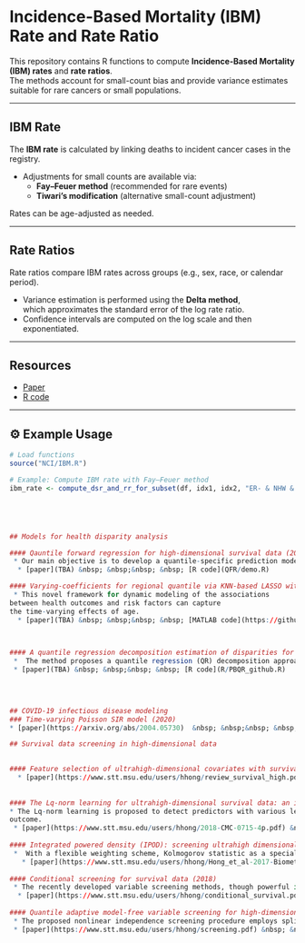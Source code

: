 # Incidence-Based Mortality (IBM) Rate and Rate Ratio

This repository contains R functions to compute **Incidence-Based Mortality (IBM) rates** and **rate ratios**.  
The methods account for small-count bias and provide variance estimates suitable for rare cancers or small populations.

---

##  IBM Rate
The **IBM rate** is calculated by linking deaths to incident cancer cases in the registry.  
- Adjustments for small counts are available via:
  - **Fay–Feuer method** (recommended for rare events)
  - **Tiwari’s modification** (alternative small-count adjustment)

Rates can be age-adjusted as needed.

---

##  Rate Ratios
Rate ratios compare IBM rates across groups (e.g., sex, race, or calendar period).  
- Variance estimation is performed using the **Delta method**,  
  which approximates the standard error of the log rate ratio.  
- Confidence intervals are computed on the log scale and then exponentiated.

---

## Resources
- [Paper](TBA)  
- [R code](NCI/IBM.R)  

---

## ⚙️ Example Usage

```r
# Load functions
source("NCI/IBM.R")

# Example: Compute IBM rate with Fay–Feuer method
ibm_rate <- compute_dsr_and_rr_for_subset(df, idx1, idx2, "ER- & NHW & 30-54","ER-& NHB & 30-54","Subset", ci_method = "fayfeuer")





## Models for health disparity analysis 

#### Qauntile forward regression for high-dimensional survival data (2023)
 * Our main objective is to develop a quantile-specific prediction model using high-dimensional data. To demonstrate the effectiveness of this model, we present two examples. The first example focuses on the quantile-specific sequential selection of dietary factors associated with BMI. The second example highlights the quantile-specific sequential selection of risk factors for time-to-event analysis. Importantly, our model incorporates race and the interaction between race and risk factors to capture their impact on the predictions.
  * [paper](TBA) &nbsp; &nbsp;&nbsp; &nbsp; [R code](QFR/demo.R)

#### Varying-coefficients for regional quantile via KNN-based LASSO with applications to health outcome study (2023)
 * This novel framework for dynamic modeling of the associations
between health outcomes and risk factors can capture
the time-varying effects of age.
  * [paper](TBA) &nbsp; &nbsp;&nbsp; &nbsp; [MATLAB code](https://github.com/younghhk/software/tree/master/KNN)
  


#### A quantile regression decomposition estimation of disparities for complex survey data (2023+)
 *  The method proposes a quantile regression (QR) decomposition approach to disparity research using complex survey data. 
 * [paper](TBA) &nbsp; &nbsp;&nbsp; &nbsp; [R code](R/PBQR_github.R)
   


 
## COVID-19 infectious disease modeling
### Time-varying Poisson SIR model (2020)
* [paper](https://arxiv.org/abs/2004.05730)  &nbsp; &nbsp;&nbsp; &nbsp;   [R code](R/tvpSIR.R)

## Survival data screening in high-dimensional data 

 
#### Feature selection of ultrahigh-dimensional covariates with survival outcomes: a selective review (2017)
  * [paper](https://www.stt.msu.edu/users/hhong/review_survival_high.pdf)
  
 
#### The Lq-norm learning for ultrahigh-dimensional survival data: an integrated framework (2018)
* The Lq-norm learning is proposed to detect predictors with various levels of impact, such as short- or long-term impact, on censored
outcome.
 * [paper](https://www.stt.msu.edu/users/hhong/2018-CMC-0715-4p.pdf) &nbsp; &nbsp;&nbsp; &nbsp;   [R code](R/Lq.R)
  
#### Integrated powered density (IPOD): screening ultrahigh dimensional covariates with survival outcome (2018)
 *  With a flexible weighting scheme, Kolmogorov statistic as a special case,  IPOD method can detect early or late impact on censored outcome.
   * [paper](https://www.stt.msu.edu/users/hhong/Hong_et_al-2017-Biometrics.pdf)  &nbsp; &nbsp;&nbsp; &nbsp;  [R code](R/IPOD.R)
 
#### Conditional screening for survival data (2018)
 * The recently developed variable screening methods, though powerful in many practical setting,  are less powerful in detecting marginally weak while jointly important signals. A new conditional screening method for survival outcome data computes the marginal contribution of each biomarker given priorly known biological information.
  * [paper](https://www.stt.msu.edu/users/hhong/conditional_survival.pdf)  &nbsp; &nbsp;&nbsp; &nbsp; [R code](R/CS.R)
  
#### Quantile adaptive model-free variable screening for high-dimensional heterogeneous data (2013)
 * The proposed nonlinear independence screening procedure employs spline approximations to model the marginal effects at a quantile level of interest.
 * [paper](https://www.stt.msu.edu/users/hhong/screening.pdf) &nbsp; &nbsp;&nbsp; &nbsp; [R code](R/QA.R)

